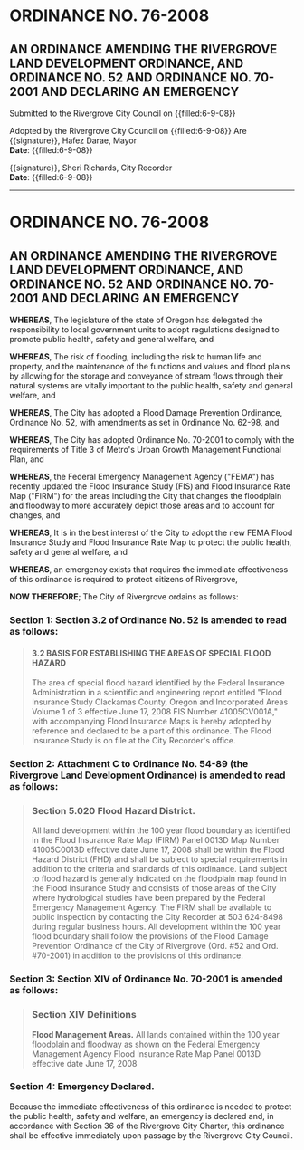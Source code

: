 # ORDINANCE NO. 76-2008

## AN ORDINANCE AMENDING THE RIVERGROVE LAND DEVELOPMENT ORDINANCE, AND ORDINANCE NO. 52 AND ORDINANCE NO. 70-2001 AND DECLARING AN EMERGENCY

Submitted to the Rivergrove City Council on {{filled:6-9-08}}

Adopted by the Rivergrove City Council on {{filled:6-9-08}}
Are
{{signature}}, Hafez Darae, Mayor  
**Date**: {{filled:6-9-08}}  

{{signature}}, Sheri Richards, City Recorder  
**Date**: {{filled:6-9-08}}  

---

# ORDINANCE NO. 76-2008

## AN ORDINANCE AMENDING THE RIVERGROVE LAND DEVELOPMENT ORDINANCE, AND ORDINANCE NO. 52 AND ORDINANCE NO. 70-2001 AND DECLARING AN EMERGENCY

**WHEREAS**, The legislature of the state of Oregon has delegated the responsibility to local government units to adopt regulations designed to promote public health, safety and general welfare, and

**WHEREAS**, The risk of flooding, including the risk to human life and property, and the maintenance of the functions and values and flood plains by allowing for the storage and conveyance of stream flows through their natural systems are vitally important to the public health, safety and general welfare, and

**WHEREAS**, The City has adopted a Flood Damage Prevention Ordinance, Ordinance No. 52, with amendments as set in Ordinance No. 62-98, and

**WHEREAS**, The City has adopted Ordinance No. 70-2001 to comply with the requirements of Title 3 of Metro's Urban Growth Management Functional Plan, and

**WHEREAS**, the Federal Emergency Management Agency ("FEMA") has recently updated the Flood Insurance Study (FIS) and Flood Insurance Rate Map ("FIRM") for the areas including the City that changes the floodplain and floodway to more accurately depict those areas and to account for changes, and

**WHEREAS**, It is in the best interest of the City to adopt the new FEMA Flood Insurance Study and Flood Insurance Rate Map to protect the public health, safety and general welfare, and

**WHEREAS**, an emergency exists that requires the immediate effectiveness of this ordinance is required to protect citizens of Rivergrove,

**NOW THEREFORE**; The City of Rivergrove ordains as follows:

### Section 1: Section 3.2 of Ordinance No. 52 is amended to read as follows:

> #### 3.2 BASIS FOR ESTABLISHING THE AREAS OF SPECIAL FLOOD HAZARD
>
> The area of special flood hazard identified by the Federal Insurance Administration in a scientific and engineering report entitled "Flood Insurance Study Clackamas County, Oregon and Incorporated Areas Volume 1 of 3 effective June 17, 2008 FIS Number 41005CV001A," with accompanying Flood Insurance Maps is hereby adopted by reference and declared to be a part of this ordinance. The Flood Insurance Study is on file at the City Recorder's office.

### Section 2: Attachment C to Ordinance No. 54-89 (the Rivergrove Land Development Ordinance) is amended to read as follows:

> ### Section 5.020 Flood Hazard District.
>
> All land development within the 100 year flood boundary as identified in the Flood Insurance Rate Map (FIRM) Panel 0013D Map Number 41005C0013D effective date June 17, 2008 shall be within the Flood Hazard District (FHD) and shall be subject to special requirements in addition to the criteria and standards of this ordinance. Land subject to flood hazard is generally indicated on the floodplain map found in the Flood Insurance Study and consists of those areas of the City where hydrological studies have been prepared by the Federal Emergency Management Agency. The FIRM shall be available to public inspection by contacting the City Recorder at 503 624-8498 during regular business hours. All development within the 100 year flood boundary shall follow the provisions of the Flood Damage Prevention Ordinance of the City of Rivergrove (Ord. #52 and Ord. #70-2001) in addition to the provisions of this ordinance.

### Section 3: Section XIV of Ordinance No. 70-2001 is amended as follows:

> ### Section XIV Definitions
>
> **Flood Management Areas.** All lands contained within the 100 year floodplain and floodway as shown on the Federal Emergency Management Agency Flood Insurance Rate Map Panel 0013D effective date June 17, 2008

### Section 4: Emergency Declared.

Because the immediate effectiveness of this ordinance is needed to protect the public health, safety and welfare, an emergency is declared and, in accordance with Section 36 of the Rivergrove City Charter, this ordinance shall be effective immediately upon passage by the Rivergrove City Council.
